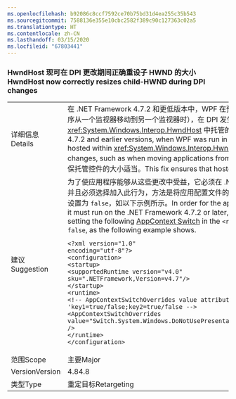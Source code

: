 ```yaml
---
ms.openlocfilehash: b92086c8ccf7592ce70b75bd31d4ea255c35b543
ms.sourcegitcommit: 7588136e355e10cbc2582f389c90c127363c02a5
ms.translationtype: HT
ms.contentlocale: zh-CN
ms.lasthandoff: 03/15/2020
ms.locfileid: "67803441"
---
```

### <a name="hwndhost-now-correctly-resizes-child-hwnd-during-dpi-changes"></a><span data-ttu-id="f5103-101">HwndHost 现可在 DPI 更改期间正确重设子 HWND 的大小</span><span class="sxs-lookup"><span data-stu-id="f5103-101">HwndHost now correctly resizes child-HWND during DPI changes</span></span>

|   |   |
|---|---|
|<span data-ttu-id="f5103-102">详细信息</span><span class="sxs-lookup"><span data-stu-id="f5103-102">Details</span></span>|<span data-ttu-id="f5103-103">在 .NET Framework 4.7.2 和更低版本中，WPF 在预监测感知模式下运行时（例如，将应用程序从一个监视器移动到另一个监视器时），在 DPI 发生更改后，<xref:System.Windows.Interop.HwndHost> 中托管的控件的大小不正确。</span><span class="sxs-lookup"><span data-stu-id="f5103-103">In .NET Framework 4.7.2 and earlier versions, when WPF was run in Per-Monitor Aware mode, controls hosted within <xref:System.Windows.Interop.HwndHost> were not sized correctly after DPI changes, such as when moving applications from one monitor to another.</span></span> <span data-ttu-id="f5103-104">此修复程序可确保托管控件的大小适当。</span><span class="sxs-lookup"><span data-stu-id="f5103-104">This fix ensures that hosted controls are sized appropriately.</span></span>|
|<span data-ttu-id="f5103-105">建议</span><span class="sxs-lookup"><span data-stu-id="f5103-105">Suggestion</span></span>|<span data-ttu-id="f5103-106">为了使应用程序能够从这些更改中受益，它必须在 .NET Framework 4.7.2 或更高版本上运行，并且必须选择加入此行为，方法是将应用配置文件的 <code>&lt;runtime&gt;</code> 部分中的以下 [AppContext 开关](https://docs.microsoft.com/dotnet/framework/configure-apps/file-schema/runtime/appcontextswitchoverrides-element)设置为 <code>false</code>，如以下示例所示。</span><span class="sxs-lookup"><span data-stu-id="f5103-106">In order for the application to benefit from these changes, it must run on the .NET Framework 4.7.2 or later, and it must opt-in to this behavior by setting the following [AppContext Switch](https://docs.microsoft.com/dotnet/framework/configure-apps/file-schema/runtime/appcontextswitchoverrides-element) in the <code>&lt;runtime&gt;</code> section of the app config file to <code>false</code>, as the following example shows.</span></span><pre><code class="lang-xml">&lt;?xml version=&quot;1.0&quot; encoding=&quot;utf-8&quot;?&gt;&#13;&#10;&lt;configuration&gt;&#13;&#10;&lt;startup&gt;&#13;&#10;&lt;supportedRuntime version=&quot;v4.0&quot; sku=&quot;.NETFramework,Version=v4.7&quot;/&gt;&#13;&#10;&lt;/startup&gt;&#13;&#10;&lt;runtime&gt;&#13;&#10;&lt;!-- AppContextSwitchOverrides value attribute is in the form of &#39;key1=true/false;key2=true/false  --&gt;&#13;&#10;&lt;AppContextSwitchOverrides value=&quot;Switch.System.Windows.DoNotUsePresentationDpiCapabilityTier2OrGreater=false&quot; /&gt;&#13;&#10;&lt;/runtime&gt;&#13;&#10;&lt;/configuration&gt;&#13;&#10;</code></pre>|
|<span data-ttu-id="f5103-107">范围</span><span class="sxs-lookup"><span data-stu-id="f5103-107">Scope</span></span>|<span data-ttu-id="f5103-108">主要</span><span class="sxs-lookup"><span data-stu-id="f5103-108">Major</span></span>|
|<span data-ttu-id="f5103-109">Version</span><span class="sxs-lookup"><span data-stu-id="f5103-109">Version</span></span>|<span data-ttu-id="f5103-110">4.8</span><span class="sxs-lookup"><span data-stu-id="f5103-110">4.8</span></span>|
|<span data-ttu-id="f5103-111">类型</span><span class="sxs-lookup"><span data-stu-id="f5103-111">Type</span></span>|<span data-ttu-id="f5103-112">重定目标</span><span class="sxs-lookup"><span data-stu-id="f5103-112">Retargeting</span></span>|
